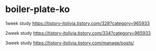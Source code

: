 ﻿# boiler-plate-ko

1week study
https://tistory-itolivia.tistory.com/328?category=965933

2week study
https://tistory-itolivia.tistory.com/334?category=965933


3week study
https://tistory-itolivia.tistory.com/manage/posts/
